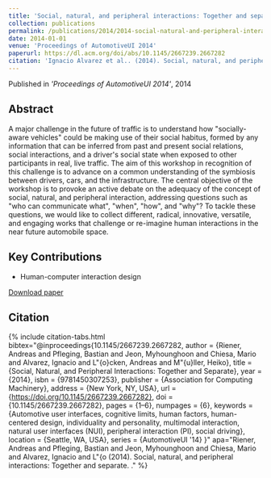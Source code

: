 ```yaml
---
title: 'Social, natural, and peripheral interactions: Together and separate'
collection: publications
permalink: /publications/2014/2014-social-natural-and-peripheral-interactions-togethe
date: 2014-01-01
venue: 'Proceedings of AutomotiveUI 2014'
paperurl: https://dl.acm.org/doi/abs/10.1145/2667239.2667282
citation: 'Ignacio Alvarez et al.. (2014). Social, natural, and peripheral interactions: Together and separate. Proceedings of AutomotiveUI 2014.'
---
```


Published in *'Proceedings of AutomotiveUI 2014'*, 2014

## Abstract

A major challenge in the future of traffic is to understand how "socially-aware vehicles" could be making use of their social habitus, formed by any information that can be inferred from past and present social relations, social interactions, and a driver's social state when exposed to other participants in real, live traffic. The aim of this workshop in recognition of this challenge is to advance on a common understanding of the symbiosis between drivers, cars, and the infrastructure. The central objective of the workshop is to provoke an active debate on the adequacy of the concept of social, natural, and peripheral interaction, addressing questions such as "who can communicate what", "when", "how", and "why"? To tackle these questions, we would like to collect different, radical, innovative, versatile, and engaging works that challenge or re-imagine human interactions in the near future automobile space.

## Key Contributions

* Human-computer interaction design

[Download paper](https://dl.acm.org/doi/abs/10.1145/2667239.2667282)

## Citation

{% include citation-tabs.html 
  bibtex="@inproceedings{10.1145/2667239.2667282,
author = {Riener, Andreas and Pfleging, Bastian and Jeon, Myhounghoon and Chiesa, Mario and Alvarez, Ignacio and L\"{o}cken, Andreas and M\"{u}ller, Heiko},
title = {Social, Natural, and Peripheral Interactions: Together and Separate},
year = {2014},
isbn = {9781450307253},
publisher = {Association for Computing Machinery},
address = {New York, NY, USA},
url = {https://doi.org/10.1145/2667239.2667282},
doi = {10.1145/2667239.2667282},
pages = {1–6},
numpages = {6},
keywords = {Automotive user interfaces, cognitive limits, human factors, human-centered design, individuality and personality, multimodal interaction, natural user interfaces (NUI), peripheral interaction (PI), social driving},
location = {Seattle, WA, USA},
series = {AutomotiveUI '14}
}" 
  apa="Riener, Andreas and Pfleging, Bastian and Jeon, Myhounghoon and Chiesa, Mario and Alvarez, Ignacio and L\"{o (2014). Social, natural, and peripheral interactions: Together and separate. ." %}